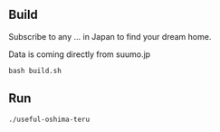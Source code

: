 ## Build

Subscribe to any ... in Japan to find your dream home.

Data is coming directly from suumo.jp

```
bash build.sh
```

## Run

```
./useful-oshima-teru
```
